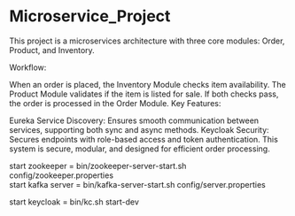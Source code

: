 # Microservice_Project

This project is a microservices architecture with three core modules: Order, Product, and Inventory.

Workflow:

When an order is placed, the Inventory Module checks item availability.
The Product Module validates if the item is listed for sale.
If both checks pass, the order is processed in the Order Module.
Key Features:

Eureka Service Discovery: Ensures smooth communication between services, supporting both sync and async methods.
Keycloak Security: Secures endpoints with role-based access and token authentication.
This system is secure, modular, and designed for efficient order processing.

start zookeeper = bin/zookeeper-server-start.sh config/zookeeper.properties  
start kafka server = bin/kafka-server-start.sh config/server.properties  

start keycloak = bin/kc.sh start-dev

